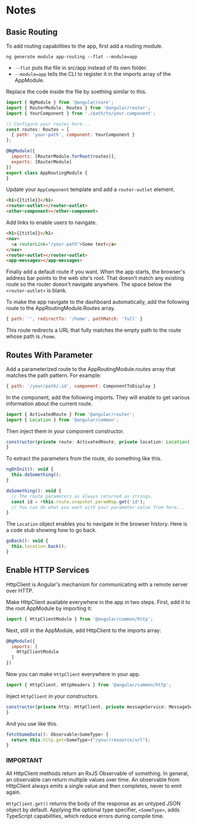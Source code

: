 # Notes

## Basic Routing
To add routing capabilities to the app, first add a routing module.
```
ng generate module app-routing --flat --module=app
```
- `--flat` puts the file in src/app instead of its own folder.
- `--module=app` tells the CLI to register it in the imports array of the AppModule.

Replace the code inside the file by soething similar to this.
```js
import { NgModule } from '@angular/core';
import { RouterModule, Routes } from '@angular/router';
import { YourComponent } from './path/to/your.component';

// Configure your routes here...
const routes: Routes = [
  { path: 'your-path', component: YourComponent }
];

@NgModule({
  imports: [RouterModule.forRoot(routes)],
  exports: [RouterModule]
})
export class AppRoutingModule {
}
```

Update your `AppComponent` template and add a `router-outlet` element.
```html
<h1>{{title}}</h1>
<router-outlet></router-outlet>
<other-component></other-component>
```

Add links to enable users to navigate.
```html
<h1>{{title}}</h1>
<nav>
  <a routerLink="/your-path">Some text</a>
</nav>
<router-outlet></router-outlet>
<app-messages></app-messages>
```

Finally add a default route if you want. When the app starts, the browser's address
bar points to the web site's root. That doesn't match any existing route so the router
doesn't navigate anywhere. The space below the `<router-outlet>` is blank.

To make the app navigate to the dashboard automatically, add the following route to
the AppRoutingModule.Routes array.
```js
{ path: '', redirectTo: '/home', pathMatch: 'full' }
```

This route redirects a URL that fully matches the empty path to the route whose path is `/home`.

## Routes With Parameter
Add a parameterized route to the AppRoutingModule.routes array that matches the path pattern. For example:
```js
{ path: '/your/path/:id', component: ComponentToDisplay }
```

In the component, add the following imports. They will enable to get various information about the current route.
```js
import { ActivatedRoute } from '@angular/router';
import { Location } from '@angular/common';
```

Then inject them in your component constructor.
```js
constructor(private route: ActivatedRoute, private location: Location) {
}
```

To extract the parameters from the route, do something like this.
```js
ngOnInit(): void {
  this.doSomething();
}

doSomething(): void {
  // The route parameters as always returned as strings.
  const id = +this.route.snapshot.paramMap.get('id');
  // You can do what you want with your parameter value from here...
}
```

The `Location` object enables you to navigate in the browser history. Here is a code stub showing how to go back.
```js
goBack(): void {
  this.location.back();
}
```

## Enable HTTP Services
HttpClient is Angular's mechanism for communicating with a remote server over HTTP.

Make HttpClient available everywhere in the app in two steps. First, add it to the root AppModule by importing it:
```js
import { HttpClientModule } from '@angular/common/http';
```

Next, still in the AppModule, add HttpClient to the imports array:
```js
@NgModule({
  imports: [
    HttpClientModule
  ]
})
```

Now you can make `HttpClient` everywhere in your app.
```js
import { HttpClient, HttpHeaders } from '@angular/common/http';
```

Inject `HttpClient` in your constructors.
```js
constructor(private http: HttpClient, private messageService: MessageService) {
}
```

And you use like this.
```js
fetchSomeData(): Observable<SomeType> {
  return this.http.get<SomeType>("/your/resource/url");
}
```

### IMPORTANT
All HttpClient methods return an RxJS Observable of something. In general, an observable can return multiple
values over time. An observable from HttpClient always emits a single value and then completes, never to emit again.

`HttpClient.get()` returns the body of the response as an untyped JSON object by default. Applying the optional type
specifier, `<SomeType>`, adds TypeScript capabilities, which reduce errors during compile time.
